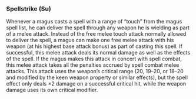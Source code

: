 ### **Spellstrike** (Su)

Whenever a magus casts a spell with a range of “touch” from the magus spell list, he can deliver the spell through any weapon he is wielding as part of a melee attack. Instead of the free melee touch attack normally allowed to deliver the spell, a magus can make one free melee attack with his weapon (at his highest base attack bonus) as part of casting this spell. If successful, this melee attack deals its normal damage as well as the effects of the spell. If the magus makes this attack in concert with spell combat, this melee attack takes all the penalties accrued by spell combat melee attacks. This attack uses the weapon’s critical range (20, 19–20, or 18–20 and modified by the keen weapon property or similar effects), but the spell effect only deals ×2 damage on a successful critical hit, while the weapon damage uses its own critical modifier.